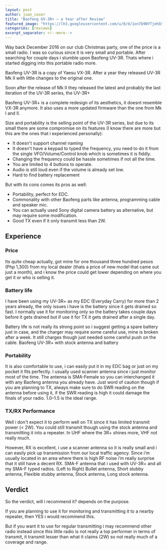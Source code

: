 ```yaml
---
layout: post
author: juan_caser
title: "Baofeng UV-3R+ — a Year after Review"
featured_image: "https://lh3.googleusercontent.com/u/0/d/1on7b9NYTjehG9zI7D96QXdJPmUWQH0Ph=w1366-h664-iv1"
categories: [reviews]
excerpt_separator: <!--more-->
---
```

Way back December 2016 on our club Christmas party, one of the price is a small radio. I was so curious since it is very small and portable. After searching for couple days i stumble upon Baofeng UV-3R.<!--more--> Thats where i started digging into this portable radio more.

Baofeng UV-3R is a copy of Yaesu VX-3R. After a year they released UV-3R Mk II with little changes to the original one.

Soon after the release of Mk II they released the latest and probably the last iteration of the UV-3R series, the UV-3R+

Baofeng UV-3R+ is a complete redesign of its aesthetics, it doesnt resemble VX-3R anymore. It also uses a more updated firmware than the one from Mk I and II.

Size and portability is the selling point of the UV-3R series, but due to its small there are some compromise on its features (I know there are more but this are the ones that i experienced personally):

* It doesn't support channel naming
* It doesn't have a keypad to typed the frequency, you need to do it from the single VFO/Volume/Control knob which is sometimes it is fiddly.
* Changing the frequency could be hassle sometimes if not all the time.
* You are limited to 4 buttons to operate.
* Audio is still loud even if the volume is already set low.
* Hard to find battery replacement

But with its cons comes its pros as well:

* Portability, perfect for EDC.
* Commonality with other Baofeng parts like antenna, programming cable and speaker mic.
* You can actually used Sony digital camera battery as alternative, but may require some modification.
* Good TX even if it only transmit less than 2W.

## Experience

### Price

Its quite cheap actually, got mine for one thousand three hundred pesos (Php 1,300) from my local dealer (thats a price of new model that came out just a month), and i know the price could get lower depending on where you get it or who is selling it.

### Battery life

I have been using my UV-3R+ as my EDC (Everyday Carry) for more than 2 years already, the only issues i have is the battery since it gets drained so fast. I normally use it for monitoring only so the battery takes couple days before it gets drained but if use it for TX it gets drained after a single day.

Battery life is not really its strong point so i suggest getting a spare battery just in case, and the charger may require some careful use, mine is broken after a week. It still charges though just needed some careful push on the cable.
Baofeng UV-3R+ with stock antenna and battery

### Portability

It is also comfortable to use, i can easily put it in my EDC bag or just on my pocket it fits perfectly. I usually used scanner antenna since i just monitor most of the time. The antenna is SMA-Female so you can interchanged it with any Baofeng antenna you already have. Just word of caution though if you are planning to TX, always make sure to do SWR reading on the antenna before using it, if the SWR reading is high it could damage the finals of your radio. 1.0–1.5 is the ideal range.

### TX/RX Performance

Well i don't expect it to perform well on TX since it has limited transmit power (< 2W). You could still transmit though using the stock antenna and transmitting it into a repeater. In UHF where the 3R+ shines more, VHF not really much.

However, RX is excellent, i use a scanner antenna so it is really small and i can easily pick up transmission from our local traffic agency. Since i’m usually located in an area where there is high RF noise i’m really surprise that it still have a decent RX.
SMA-F antenna that i used with UV-3R+ and all my SMA-F typed radios. (Left to Right) Bullet antenna, Short stubby antenna, Flexible stubby antenna, Stock antenna, Long stock antenna.

## Verdict

So the verdict, will i recommend it? depends on the purpose.

If you are planning to use it for monitoring and transmitting it to a nearby repeater, then YES i would recommend this.

But if you want it to use for regular transmitting i may recommend other radio instead since this little radio is not really a top performer in terms of transmit, it transmit lesser than what it claims (2W) so not really much of a coverage and range.